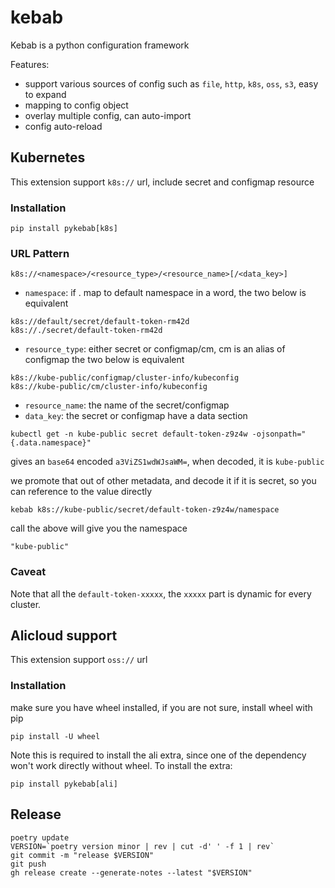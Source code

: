 # kebab

Kebab is a python configuration framework

Features:
- support various sources of config such as `file`, `http`, `k8s`, `oss`, `s3`, easy to expand
- mapping to config object
- overlay multiple config, can auto-import
- config auto-reload


## Kubernetes
This extension support `k8s://` url, include secret and configmap resource

### Installation
```shell script
pip install pykebab[k8s]
```
### URL Pattern
```
k8s://<namespace>/<resource_type>/<resource_name>[/<data_key>]
```
- `namespace`: if . map to default namespace
in a word, the two below is equivalent
```
k8s://default/secret/default-token-rm42d
k8s://./secret/default-token-rm42d
```
- `resource_type`: either secret or configmap/cm, cm is an alias of configmap
the two below is equivalent
```
k8s://kube-public/configmap/cluster-info/kubeconfig
k8s://kube-public/cm/cluster-info/kubeconfig
```
- `resource_name`: the name of the secret/configmap
- `data_key`: the secret or configmap have a data section
```shell script
kubectl get -n kube-public secret default-token-z9z4w -ojsonpath="{.data.namespace}"
```
gives an `base64` encoded `a3ViZS1wdWJsaWM=`, when decoded, it is `kube-public`

we promote that out of other metadata, and decode it if it is secret,
so you can reference to the value directly
```shell script
kebab k8s://kube-public/secret/default-token-z9z4w/namespace
```
call the above will give you the namespace
```
"kube-public"
```

### Caveat
Note that all the `default-token-xxxxx`, the `xxxxx` part is dynamic for every cluster.


## Alicloud support
This extension support `oss://` url
### Installation
make sure you have wheel installed, if you are not sure, install wheel with pip
```shell script
pip install -U wheel
```
Note this is required to install the ali extra, since one of the dependency won't work directly without wheel.
To install the extra:
```shell script
pip install pykebab[ali]
```

## Release
```
poetry update
VERSION=`poetry version minor | rev | cut -d' ' -f 1 | rev`
git commit -m "release $VERSION"
git push
gh release create --generate-notes --latest "$VERSION"
```
